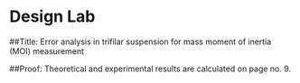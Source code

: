 # Design Lab
 ##Title:
 Error analysis in trifilar suspension for mass moment of inertia (MOI) measurement

 ##Proof:
 Theoretical and experimental results are calculated on page no. 9.
